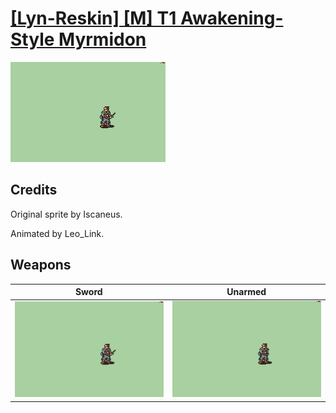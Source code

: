 # [\[Lyn-Reskin\] \[M\] T1 Awakening-Style Myrmidon](./)
 

<img src="./1.%20Sword/Sword_000.png" alt="[Lyn-Reskin] [M] T1 Awakening-Style Myrmidon standing" />

## Credits

Original sprite by Iscaneus.

Animated by Leo_Link.

## Weapons
 

|Sword |Unarmed |
|  :---: | :---: |
| <img alt="Sword animation" src="./1.%20Sword/Sword.gif" /> | <img alt="Unarmed animation" src="./8.%20Unarmed/Unarmed.gif" /> |

